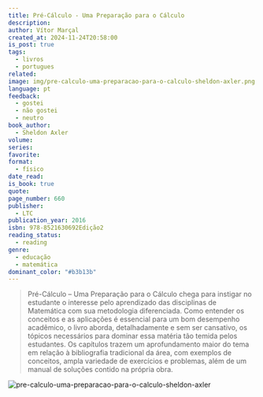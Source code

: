 ```yaml
---
title: Pré-Cálculo - Uma Preparação para o Cálculo
description: 
author: Vítor Marçal
created_at: 2024-11-24T20:58:00
is_post: true
tags:
  - livros
  - portugues
related: 
image: img/pre-calculo-uma-preparacao-para-o-calculo-sheldon-axler.png
language: pt
feedback:
  - gostei
  - não gostei
  - neutro
book_author:
  - Sheldon Axler
volume: 
series: 
favorite: 
format:
  - físico
date_read: 
is_book: true
quote: 
page_number: 660
publisher:
  - LTC
publication_year: 2016
isbn: 978-8521630692Edição2
reading_status:
  - reading
genre:
  - educação
  - matemática
dominant_color: "#b3b13b"
---
```

> Pré-Cálculo – Uma Preparação para o Cálculo chega para instigar no estudante o interesse pelo aprendizado das disciplinas de Matemática com sua metodologia diferenciada. Como entender os conceitos e as aplicações é essencial para um bom desempenho acadêmico, o livro aborda, detalhadamente e sem ser cansativo, os tópicos necessários para dominar essa matéria tão temida pelos estudantes. Os capítulos trazem um aprofundamento maior do tema em relação à bibliografia tradicional da área, com exemplos de conceitos, ampla variedade de exercícios e problemas, além de um manual de soluções contido na própria obra.

![pre-calculo-uma-preparacao-para-o-calculo-sheldon-axler](img/pre-calculo-uma-preparacao-para-o-calculo-sheldon-axler.png)